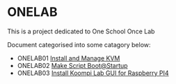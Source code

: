 # ONELAB

This is a project dedicated to One School Once Lab 

Document categorised into some catagory below:

*   ONELAB01 [Install and Manage KVM](/filemd/install-kvm.md) 
*   ONELAB02 [Make Script Boot@Startup](/filemd/startup-boot-script.md)
*   ONELAB03 [Install Koompi Lab GUI for Raspberry PI4](/filemd/install-koompi-lab-GUI-rpi4.md)
